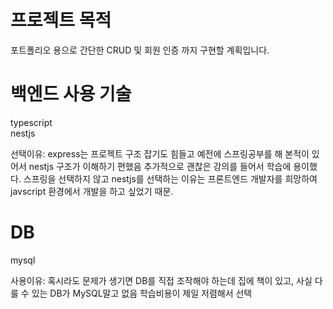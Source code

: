# 프로젝트 목적

포트폴리오 용으로 간단한 CRUD 및 회원 인증 까지 구현할 계획입니다.

# 백엔드 사용 기술

typescript  
nestjs

선택이유: express는 프로젝트 구조 잡기도 힘들고 예전에 스프링공부를 해 본적이 있어서 nestjs 구조가 이해하기 편했음 추가적으로 괜찮은 강의를 들어서 학습에 용이했다.
스프링을 선택하지 않고 nestjs를 선택하는 이유는 프론트엔드 개발자를 희망하여 javscript 환경에서 개발을 하고 싶었기 때문.

# DB

mysql

사용이유: 혹시라도 문제가 생기면 DB를 직접 조작해야 하는데 집에 책이 있고, 사실 다룰 수 있는 DB가 MySQL말고 없음 학습비용이 제일 저렴해서 선택
